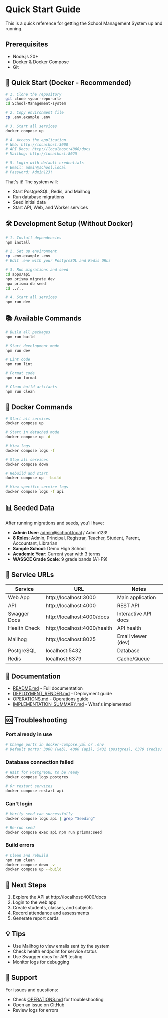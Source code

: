 # Quick Start Guide

This is a quick reference for getting the School Management System up and running.

## Prerequisites

- Node.js 20+
- Docker & Docker Compose
- Git

## 🚀 Quick Start (Docker - Recommended)

```bash
# 1. Clone the repository
git clone <your-repo-url>
cd School-Management-system

# 2. Copy environment file
cp .env.example .env

# 3. Start all services
docker compose up

# 4. Access the application
# Web: http://localhost:3000
# API Docs: http://localhost:4000/docs
# Mailhog: http://localhost:8025

# 5. Login with default credentials
# Email: admin@school.local
# Password: Admin123!
```

That's it! The system will:
- Start PostgreSQL, Redis, and Mailhog
- Run database migrations
- Seed initial data
- Start API, Web, and Worker services

## 🛠️ Development Setup (Without Docker)

```bash
# 1. Install dependencies
npm install

# 2. Set up environment
cp .env.example .env
# Edit .env with your PostgreSQL and Redis URLs

# 3. Run migrations and seed
cd apps/api
npx prisma migrate dev
npx prisma db seed
cd ../..

# 4. Start all services
npm run dev
```

## 📚 Available Commands

```bash
# Build all packages
npm run build

# Start development mode
npm run dev

# Lint code
npm run lint

# Format code
npm run format

# Clean build artifacts
npm run clean
```

## 🐳 Docker Commands

```bash
# Start all services
docker compose up

# Start in detached mode
docker compose up -d

# View logs
docker compose logs -f

# Stop all services
docker compose down

# Rebuild and start
docker compose up --build

# View specific service logs
docker compose logs -f api
```

## 📊 Seeded Data

After running migrations and seeds, you'll have:

- **Admin User**: admin@school.local / Admin123!
- **8 Roles**: Admin, Principal, Registrar, Teacher, Student, Parent, Accountant, Librarian
- **Sample School**: Demo High School
- **Academic Year**: Current year with 3 terms
- **WASSCE Grade Scale**: 9 grade bands (A1-F9)

## 🔗 Service URLs

| Service | URL | Notes |
|---------|-----|-------|
| Web App | http://localhost:3000 | Main application |
| API | http://localhost:4000 | REST API |
| Swagger Docs | http://localhost:4000/docs | Interactive API docs |
| Health Check | http://localhost:4000/health | API health |
| Mailhog | http://localhost:8025 | Email viewer (dev) |
| PostgreSQL | localhost:5432 | Database |
| Redis | localhost:6379 | Cache/Queue |

## 📖 Documentation

- [README.md](./README.md) - Full documentation
- [DEPLOYMENT_RENDER.md](./docs/DEPLOYMENT_RENDER.md) - Deployment guide
- [OPERATIONS.md](./docs/OPERATIONS.md) - Operations guide
- [IMPLEMENTATION_SUMMARY.md](./IMPLEMENTATION_SUMMARY.md) - What's implemented

## 🆘 Troubleshooting

### Port already in use
```bash
# Change ports in docker-compose.yml or .env
# Default ports: 3000 (web), 4000 (api), 5432 (postgres), 6379 (redis)
```

### Database connection failed
```bash
# Wait for PostgreSQL to be ready
docker compose logs postgres

# Or restart services
docker compose restart api
```

### Can't login
```bash
# Verify seed ran successfully
docker compose logs api | grep "Seeding"

# Re-run seed
docker compose exec api npm run prisma:seed
```

### Build errors
```bash
# Clean and rebuild
npm run clean
docker compose down -v
docker compose up --build
```

## 🎯 Next Steps

1. Explore the API at http://localhost:4000/docs
2. Login to the web app
3. Create students, classes, and subjects
4. Record attendance and assessments
5. Generate report cards

## 💡 Tips

- Use Mailhog to view emails sent by the system
- Check health endpoint for service status
- Use Swagger docs for API testing
- Monitor logs for debugging

## 📧 Support

For issues and questions:
- Check [OPERATIONS.md](./docs/OPERATIONS.md) for troubleshooting
- Open an issue on GitHub
- Review logs for errors
